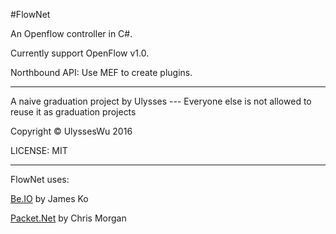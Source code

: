 #FlowNetAn Openflow controller in C#.Currently support OpenFlow v1.0.Northbound API: Use MEF to create plugins.---A naive graduation project by Ulysses --- Everyone else is not allowed to reuse it as graduation projectsCopyright © UlyssesWu 2016LICENSE: MIT---FlowNet uses:[Be.IO](https://github.com/jamesqo/Be.IO) by James Ko[Packet.Net](https://github.com/chmorgan/packetnet) by Chris Morgan
